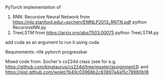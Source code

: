 PyTorch implementation of 
1) RNN: Recursive Neural Network from https://nlp.stanford.edu/~socherr/EMNLP2013_RNTN.pdf
   python RecursiveNN.py
2) TreeLSTM from https://arxiv.org/abs/1503.00075
   python TreeLSTM.py

add cuda as an argument to run it using cuda

Requirements:
nltk
pytorch
progressbar

Mixed code from:
Socher's cs224d class (see for e.g. https://github.com/kingtaurus/cs224d/tree/master/assignment3)
and https://gist.github.com/wolet/1b49c03968b2c83897a4a15c78980b18